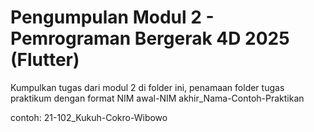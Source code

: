 # Pengumpulan Modul 2 - Pemrograman Bergerak 4D 2025 (Flutter)

Kumpulkan tugas dari modul 2 di folder ini, penamaan folder tugas praktikum dengan format NIM awal-NIM akhir_Nama-Contoh-Praktikan

contoh: 21-102_Kukuh-Cokro-Wibowo